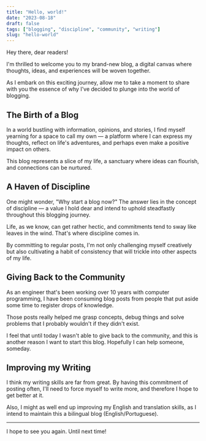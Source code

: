 ```yaml
---
title: "Hello, world!"
date: "2023-08-18"
draft: false
tags: ["blogging", "discipline", "community", "writing"]
slug: "hello-world"
---
```


Hey there, dear readers!

I'm thrilled to welcome you to my brand-new blog, a digital canvas where thoughts, ideas, and experiences will be woven together.

As I embark on this exciting journey, allow me to take a moment to share with you the essence of why I've decided to plunge into the world of blogging.

## The Birth of a Blog

In a world bustling with information, opinions, and stories, I find myself yearning for a space to call my own — a platform where I can express my thoughts, reflect on life's adventures, and perhaps even make a positive impact on others. 

This blog represents a slice of my life, a sanctuary where ideas can flourish, and connections can be nurtured.

## A Haven of Discipline

One might wonder, "Why start a blog now?" The answer lies in the concept of discipline — a value I hold dear and intend to uphold steadfastly throughout this blogging journey. 

Life, as we know, can get rather hectic, and commitments tend to sway like leaves in the wind. That's where discipline comes in. 

By committing to regular posts, I'm not only challenging myself creatively but also cultivating a habit of consistency that will trickle into other aspects of my life.


## Giving Back to the Community

As an engineer that's been working over 10 years with computer programming, I have been consuming blog posts from people that put aside some time to register drops of knowledge. 

Those posts really helped me grasp concepts, debug things and solve problems that I probably wouldn't if they didn't exist. 

I feel that until today I wasn't able to give back to the community, and this is another reason I want to start this blog. Hopefully I can help someone, someday.


## Improving my Writing

I think my writing skills are far from great. By having this commitment of posting often, I'll need to force myself to write more, and therefore I hope to get better at it.

Also, I might as well end up improving my English and translation skills, as I intend to maintain this a bilingual blog (English/Portuguese).

-----

I hope to see you again. Until next time!